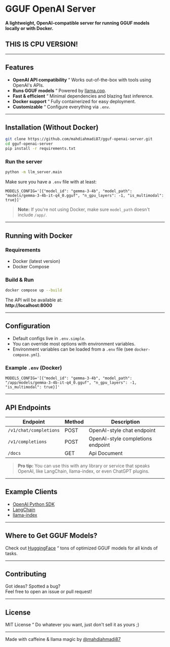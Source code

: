 
# GGUF OpenAI Server

**A lightweight, OpenAI-compatible server for running GGUF models locally or with Docker.**

## THIS IS CPU VERSION!

---

## Features

- **OpenAI API compatibility** “ Works out-of-the-box with tools using OpenAI's APIs.
- **Runs GGUF models** “ Powered by [llama.cpp](https://github.com/ggerganov/llama.cpp).
- **Fast & efficient** “ Minimal dependencies and blazing fast inference.
- **Docker support** “ Fully containerized for easy deployment.
- **Customizable** “ Configure everything via `.env`.

---

## Installation (Without Docker)

```bash
git clone https://github.com/mahdiahmadi87/gguf-openai-server.git
cd gguf-openai-server
pip install -r requirements.txt
```

### Run the server

```bash
python -m llm_server.main
```

Make sure you have a `.env` file with at least:

```env
MODELS_CONFIG='[{"model_id": "gemma-3-4b", "model_path": "models/gemma-3-4b-it-q4_0.gguf", "n_gpu_layers": -1, "is_multimodal": true}]'
```

> **Note:** If you're not using Docker, make sure `model_path` doesn't include `/app/`.

---

## Running with Docker

### Requirements

- Docker (latest version)
- Docker Compose

### Build & Run

```bash
docker compose up --build
```

The API will be available at:  
**http://localhost:8000**

---

## Configuration

- Default configs live in `.env.simple`.
- You can override most options with environment variables.
- Environment variables can be loaded from a `.env` file (see `docker-compose.yml`).

### Example `.env` (Docker)

```env
MODELS_CONFIG='[{"model_id": "gemma-3-4b", "model_path": "/app/models/gemma-3-4b-it-q4_0.gguf", "n_gpu_layers": -1, "is_multimodal": true}]'
```

---

## API Endpoints

| Endpoint        | Method | Description                      |
|----------------|--------|----------------------------------|
| `/v1/chat/completions` | POST   | OpenAI-style chat endpoint         |
| `/v1/completions`      | POST   | OpenAI-style completions endpoint  |
| `/docs`                | GET    | Api Document                       |

> **Pro tip:** You can use this with any library or service that speaks OpenAI, like LangChain, llama-index, or even ChatGPT plugins.

---

## Example Clients

- [OpenAI Python SDK](https://github.com/openai/openai-python)
- [LangChain](https://www.langchain.com/)
- [llama-index](https://www.llamaindex.ai/)

---

## Where to Get GGUF Models?

Check out [HuggingFace](https://huggingface.co/) “ tons of optimized GGUF models for all kinds of tasks.

---

## Contributing

Got ideas? Spotted a bug?  
Feel free to open an issue or pull request!

---

## License

MIT License “ Do whatever you want, just don't sell it as yours ;)

---

Made with caffeine & llama magic by [@mahdiahmadi87](https://github.com/mahdiahmadi87)
